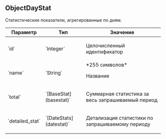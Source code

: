 
## ObjectDayStat

Статистические показатели, агрегированные по дням.

<table>
    <thead>
        <tr><th>Параметр</th><th>Тип</th><th>Значение</th></tr>
    </thead>
    <tbody>
        <tr>
            <td>`id`</td>
            <td>`Integer`</td>
            <td><p>Целочисленный идентификатор</p></td>
        </tr><tr>
            <td>`name`</td>
            <td>`String`</td>
            <td>*255 символов*
<p>Название</p></td>
        </tr><tr>
            <td>`total`</td>
            <td>`[BaseStat](basestat)`</td>
            <td><p>Суммарная статистика за весь запрашиваемый период</p></td>
        </tr><tr>
            <td>`detailed_stat`</td>
            <td>`[DateStats](datestat)`</td>
            <td><p>Детализация статистики по запрашиваемому периоду</p></td>
        </tr>
    </tbody>
</table>